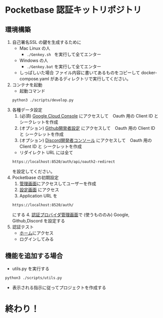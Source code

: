 # Pocketbase 認証キットリポジトリ

## 環境構築
1. 自己署名SSL の鍵を生成するために
   - Mac Linux の人
     - ```./Genkey.sh ```
     を実行して全てエンター
    - Windows の人
      - ``` ./Genkey.bat ```
      を実行して全てエンター
    - しっぱしいた場合
        ファイル内容に書いてあるものをコピーして docker-compose.yaml があるディレクトリで実行してください。
2. コンテナを起動
    - 起動コマンド 
    ```
    python3 ./scripts/develop.py
    ```
3. 各種データ設定
   1. (必須) [Google Cloud Console](https://console.cloud.google.com/welcome) にアクセスして　Oauth 用の Client ID と シークレットを作成
   2. (オプション) [Github開発者設定](https://github.com/settings/developers) にアクセスして　Oauth 用の Client ID と シークレットを作成
   3. (オプション) [Discord開発者コンソール](https://discord.com/developers/applications) にアクセスして　Oauth 用の Client ID と シークレットを作成
   - リダイレクト URL には全て 
    ```
    https://localhost:8520/auth/api/oauth2-redirect
    ```
    を設定してください。
4. Pocketbase の初期設定
    1. [管理画面](https://localhost:8520/auth/_)にアクセスしてユーザーを作成
    2. [設定画面](https://localhost:8520/auth/_/#/settings) にアクセス
    3. Application URL を 
    ```
    https://localhost:8520/auth/
    ```
    にする
    4. [認証プロバイダ管理画面](https://localhost:8520/auth/_/#/settings/auth-providers)で (使うもののみ) Google, Github,Discord を設定する
5. 認証テスト
   - [ホーム](https://localhost:8520/statics/)にアクセス
   - ログインしてみる

## 機能を追加する場合
- utils.py を実行する
```
python3 ./scripts/utils.py
```
- 表示される指示に従ってプロジェクトを作成する
# 終わり！